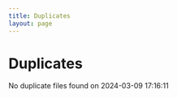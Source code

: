 ```yaml
---
title: Duplicates
layout: page
---
```


# Duplicates

No duplicate files found on 2024-03-09 17:16:11